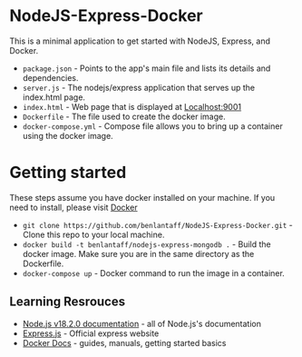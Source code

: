 # NodeJS-Express-Docker

This is a minimal application to get started with NodeJS, Express, and Docker.

- `package.json` - Points to the app's main file and lists its details and dependencies.
- `server.js` - The nodejs/express application that serves up the index.html page.
- `index.html` - Web page that is displayed at [Localhost:9001](http://localhost:9001)
- `Dockerfile` - The file used to create the docker image.
- `docker-compose.yml` - Compose file allows you to bring up a container using the docker image.

# Getting started

These steps assume you have docker installed on your machine. If you need to install, please visit [Docker](https://docker.com/)

- `git clone https://github.com/benlantaff/NodeJS-Express-Docker.git` - Clone this repo to your local machine.
- `docker build -t benlantaff/nodejs-express-mongodb .` - Build the docker image. Make sure you are in the same directory as the Dockerfile.
- `docker-compose up` - Docker command to run the image in a container.

## Learning Resrouces

- [Node.js v18.2.0 documentation](https://nodejs.org/dist/latest-v18.x/docs/api/) - all of Node.js's documentation
- [Express.js](https://expressjs.com/) - Official express website
- [Docker Docs](https://docs.docker.com/) - guides, manuals, getting started basics
